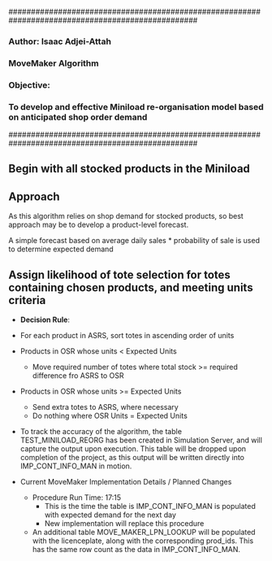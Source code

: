 ##################################################################################################
### Author: Isaac Adjei-Attah
### MoveMaker Algorithm
### Objective: 
###  To develop and effective Miniload re-organisation model based on anticipated shop order demand
##################################################################################################

## Begin with all stocked products in the Miniload

## Approach
As this algorithm relies on shop demand for stocked products, so best approach may be to develop a 
product-level forecast.

A simple forecast based on average daily sales * probability of sale is used to determine expected demand

## Assign likelihood of tote selection for totes containing chosen products, and meeting units criteria
+ **Decision Rule**:
+ For each product in ASRS, sort totes in ascending order of units
+ Products in OSR whose units < Expected Units
    + Move required number of totes where total stock >= required difference fro ASRS to OSR

+ Products in OSR whose units >= Expected Units
    + Send extra totes to ASRS, where necessary
    + Do nothing where OSR Units = Expected Units
    
+ To track the accuracy of the algorithm, the table TEST_MINILOAD_REORG has been created in Simulation Server, and 
will capture the output upon execution. This table will be dropped upon completion of the project, as this output will be written directly into IMP_CONT_INFO_MAN in motion.

+ Current MoveMaker Implementation Details / Planned Changes
  + Procedure Run Time: 17:15
    + This is the time the table is IMP_CONT_INFO_MAN is populated with expected demand for the next day
    + New implementation will replace this procedure
  + An additional table MOVE_MAKER_LPN_LOOKUP will be populated with the licenceplate, along with the corresponding prod_ids. This has the same row count as the data in IMP_CONT_INFO_MAN.
